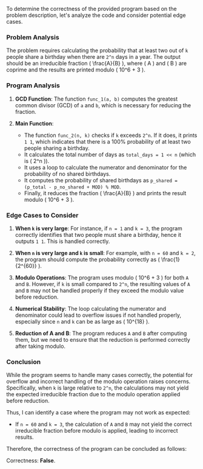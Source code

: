To determine the correctness of the provided program based on the problem description, let's analyze the code and consider potential edge cases.

### Problem Analysis
The problem requires calculating the probability that at least two out of `k` people share a birthday when there are `2^n` days in a year. The output should be an irreducible fraction \( \frac{A}{B} \), where \( A \) and \( B \) are coprime and the results are printed modulo \( 10^6 + 3 \).

### Program Analysis
1. **GCD Function**: The function `func_1(a, b)` computes the greatest common divisor (GCD) of `a` and `b`, which is necessary for reducing the fraction.

2. **Main Function**: 
   - The function `func_2(n, k)` checks if `k` exceeds `2^n`. If it does, it prints `1 1`, which indicates that there is a 100% probability of at least two people sharing a birthday.
   - It calculates the total number of days as `total_days = 1 << n` (which is \( 2^n \)).
   - It uses a loop to calculate the numerator and denominator for the probability of no shared birthdays.
   - It computes the probability of shared birthdays as `p_shared = (p_total - p_no_shared + MOD) % MOD`.
   - Finally, it reduces the fraction \( \frac{A}{B} \) and prints the result modulo \( 10^6 + 3 \).

### Edge Cases to Consider
1. **When `k` is very large**: For instance, if `n = 1` and `k = 3`, the program correctly identifies that two people must share a birthday, hence it outputs `1 1`. This is handled correctly.

2. **When `n` is very large and `k` is small**: For example, with `n = 60` and `k = 2`, the program should compute the probability correctly as \( \frac{1}{2^{60}} \). 

3. **Modulo Operations**: The program uses modulo \( 10^6 + 3 \) for both `A` and `B`. However, if `k` is small compared to `2^n`, the resulting values of `A` and `B` may not be handled properly if they exceed the modulo value before reduction.

4. **Numerical Stability**: The loop calculating the numerator and denominator could lead to overflow issues if not handled properly, especially since `n` and `k` can be as large as \( 10^{18} \).

5. **Reduction of A and B**: The program reduces `A` and `B` after computing them, but we need to ensure that the reduction is performed correctly after taking modulo.

### Conclusion
While the program seems to handle many cases correctly, the potential for overflow and incorrect handling of the modulo operation raises concerns. Specifically, when `k` is large relative to `2^n`, the calculations may not yield the expected irreducible fraction due to the modulo operation applied before reduction.

Thus, I can identify a case where the program may not work as expected:

- If `n = 60` and `k = 3`, the calculation of `A` and `B` may not yield the correct irreducible fraction before modulo is applied, leading to incorrect results.

Therefore, the correctness of the program can be concluded as follows:

Correctness: **False**.